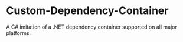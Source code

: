 # Custom-Dependency-Container
A C# imitation of a .NET dependency container supported on all major platforms.
